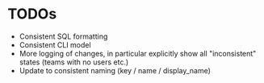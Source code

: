 # TODOs

* Consistent SQL formatting
* Consistent CLI model
* More logging of changes, in particular explicitly show all "inconsistent" states (teams with no users etc.)
* Update to consistent naming (key / name / display_name)
